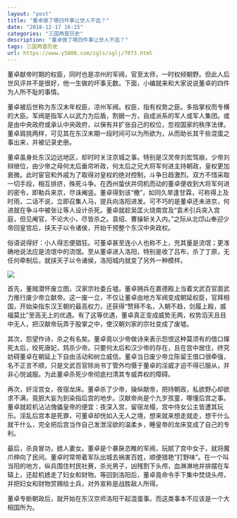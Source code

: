 ```yaml
---
layout: "post"
title: "董卓做了哪四件事让世人不齿？"
date: "2018-12-17 16:15"
categories: "三国两晋历史"
description: "董卓做了哪四件事让世人不齿？"
tags: 三国两晋历史
url: https://www.y5000.com/zgls/sglj/7073.html
---
```






董卓献帝时期的权臣，同时也是凉州的军阀，官至太师，一时权倾朝野。但此人后世风评并不是很好，他一生做的坏事无数。下面，小编就来和大家说说董卓的四件为人所不耻的事情。

董卓被后世称为东汉末年权臣，凉州军阀。权臣，指有权势之臣。多指掌权而专横的大臣。军阀是指军人以武力为后盾，割据一方，自成派系的军人或军人集团。或是由中央政府或承认中央政府，以保有并扩张自己的权位，忽视国家的秩序法律。董卓肩挑两样，可见其在东汉末期一段时间可以为所欲为，从而助长其干些混蛋之事出来，并被记录史册。

董卓虽身处东汉边远地区，却时时关注京城之事。特别是汉灵帝刘宏驾崩，少帝刘辩继位，由少帝之母何太后垂帘听政，何太后之兄大将军何进主持朝政，皇权更加衰微。此时宦官和外戚为了取得对皇权的绝对控制，斗争日趋激烈。双方不惜采取一切手段，相互排挤，殊死斗争。在西州蛰伏并伺机而动的董卓便收到大将军何进的密令，即勒兵来京，尽诛阉竖。董卓得到该“檄”，如同久旱逢甘霖，可称得上及时雨，二话不说，立即召集人马，提兵向洛阳进发。可不巧的是董卓还未进京，何进就在争斗中被张让等人设计杀死。董卓就趁吴匡火烧南宫及“袁术引兵突入宫庭，但见阉官，不论大小，尽皆杀之。袁绍、曹操斩关入内。”之际从北邙山奉迎少帝回皇宫后，挟天子以令诸侯，开始干预整个东汉中央政权。

俗语说得好：小人得志便猖狂。可董卓甚至连小人也称不上，充其量是流氓；更准确地说法应是流氓中的流氓。至从董卓进入洛阳，特别是收了吕布，杀了丁原，无任何牵制后，就挟天子以令诸侯，洛阳城内就变了另外一种模样。

![](https://img.y5000.com/uploads/allimg/161213/133414C20-0.jpg)

首先，董贼潜怀废立图，汉家宗社委丘墟。董卓拥兵在嘉德殿上当着文武百官面武力推行废少帝立献帝。这一废一立，不仅让董卓由地方军阀变成朝延权臣，官拜相国，开始染指东汉王朝的最高权力，还获得“赞拜不名，入朝不趋，剑履上殿，威福莫比”至高无上的优遇。有了这等优遇，董卓真正变成威势无两，权势滔天且目中无人，把汉献帝玩弄于股掌之中，使汉朝刘家的宗社变成了废墟。

其次，怨望作诗，杀之有名矣。董卓竟以少帝做诗来表示怨恨这种莫须有的借口撺死太后，绞死唐妃，鸩杀少帝。只要何太后和汉少帝的存在，且在宫中居住，终究妨碍董卓在朝延上下自由活动和树立威信。董卓当日废少帝立陈留王借口很牵强，名不正言不顺，只是文武百官除尚书丁管外均慑于董卓的淫威才迫不得已服从，并非心悦诚服。为此董卓杀死少帝彻底扫清其专威弄权的障碍。

再次，奸淫宫女，夜宿龙床。董卓杀了少帝，操纵献帝，把持朝政，私欲野心却欲求不满，竟胆大妄为到染指后宫的地步。汉献帝尚是个九岁孩童，哪懂后宫之事。董卓就趁机沾沾傀儡皇帝的便宜：夜深入宫，留宿龙榻，宫中侍女公主皆遭其玩乐。淫乱后宫本是死罪，可董卓却恍如入无人之境，想来就来想走就走，想干什么就干什么，完全把后宫当作自己发泄淫欲的温柔乡，睡皇帝的龙床变成了自己的专利。

最后，杀良冒功，掳人妻女。董卓是个暴戾恣睢的军阀，玩腻了宫中女子，就将魔爪伸向了民间。董卓时常带着军队出城去祸害百姓，顺便猎艳“打野味”。在一个叫当阳的地方，纵兵围住村民社赛，杀光男子，凶残割下头颅，血淋淋地并排摆在车辕上，还趁机掳走了妇女和财物。等回到洛阳后，董卓竟命令手下集中焚烧头颅，并把妇女和财物赏赐给士兵，对外宣称是战胜敌人所得。

董卓专断朝政后，就开始在东汉京师洛阳干起混蛋事。而这类事本不应该是一个大相国所为。

